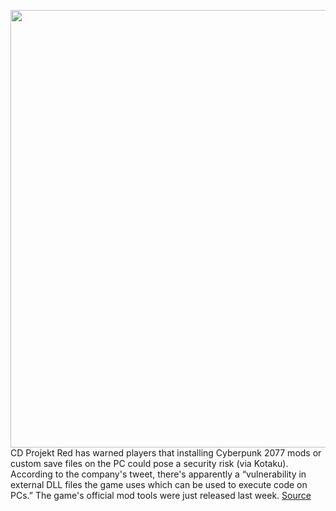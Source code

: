 <img src='https://cdn.vox-cdn.com/thumbor/XgWQBGA5A4mGTbOFZn794dT4AwQ=/0x0:3840x2160/1200x800/filters:focal(1613x773:2227x1387)/cdn.vox-cdn.com/uploads/chorus_image/image/68760453/Cyberpunk2077_No_Future_RGB.0.jpg' width='700px' /><br/>
CD Projekt Red has warned players that installing Cyberpunk 2077 mods or custom save files on the PC could pose a security risk (via Kotaku). According to the company's tweet, there's apparently a “vulnerability in external DLL files the game uses which can be used to execute code on PCs.” The game's official mod tools were just released last week.
<a href='https://www.theverge.com/2021/2/2/22263471/cyberpunk-2077-security-exploit-mods-custom-save-files'> Source <a/>